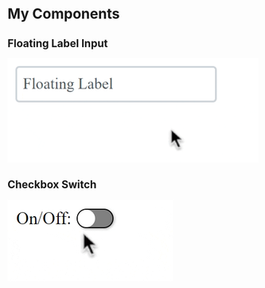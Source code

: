 # My Components

## Floating Label Input

![Floating Label Input](res/floating-label.gif)

## Checkbox Switch

![Checkbox Switch](res/checkbox.gif)

